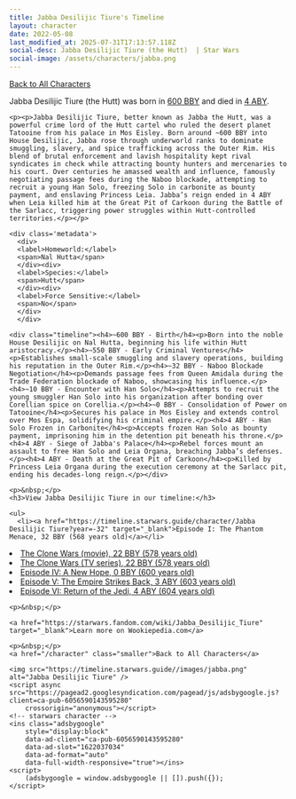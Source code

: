 ```yaml
---
title: Jabba Desilijic Tiure's Timeline
layout: character
date: 2022-05-08
last_modified_at: 2025-07-31T17:13:57.118Z
social-desc: Jabba Desilijic Tiure (the Hutt)  | Star Wars
social-image: /assets/characters/jabba.png
---
```

<a href="/character" class="smaller">Back to All Characters</a>

<div class="character-profile container">
  <div class="col-10">
    <p>
    Jabba Desilijic Tiure (the Hutt)     was born in <a href="https://timeline.starwars.guide/character/Jabba Desilijic Tiure?year=-300" target="_blank">600 BBY</a> and died in <a href="https://timeline.starwars.guide/character/Jabba Desilijic Tiure?year=4" target="_blank">4 ABY</a>.        
    </p>

    <p><p>Jabba Desilijic Tiure, better known as Jabba the Hutt, was a powerful crime lord of the Hutt cartel who ruled the desert planet Tatooine from his palace in Mos Eisley. Born around ~600 BBY into House Desilijic, Jabba rose through underworld ranks to dominate smuggling, slavery, and spice trafficking across the Outer Rim. His blend of brutal enforcement and lavish hospitality kept rival syndicates in check while attracting bounty hunters and mercenaries to his court. Over centuries he amassed wealth and influence, famously negotiating passage fees during the Naboo blockade, attempting to recruit a young Han Solo, freezing Solo in carbonite as bounty payment, and enslaving Princess Leia. Jabba’s reign ended in 4 ABY when Leia killed him at the Great Pit of Carkoon during the Battle of the Sarlacc, triggering power struggles within Hutt-controlled territories.</p></p>
    
    <div class='metadata'>
      <div>
      <label>Homeworld:</label>
      <span>Nal Hutta</span>
      </div><div>
      <label>Species:</label>
      <span>Hutt</span>
      </div><div>
      <label>Force Sensitive:</label>
      <span>No</span>
      </div>
      </div>

    <div class="timeline"><h4>~600 BBY - Birth</h4><p>Born into the noble House Desilijic on Nal Hutta, beginning his life within Hutt aristocracy.</p><h4>~550 BBY - Early Criminal Ventures</h4><p>Establishes small-scale smuggling and slavery operations, building his reputation in the Outer Rim.</p><h4>~32 BBY - Naboo Blockade Negotiation</h4><p>Demands passage fees from Queen Amidala during the Trade Federation blockade of Naboo, showcasing his influence.</p><h4>~10 BBY - Encounter with Han Solo</h4><p>Attempts to recruit the young smuggler Han Solo into his organization after bonding over Corellian spice on Corellia.</p><h4>~0 BBY - Consolidation of Power on Tatooine</h4><p>Secures his palace in Mos Eisley and extends control over Mos Espa, solidifying his criminal empire.</p><h4>4 ABY - Han Solo Frozen in Carbonite</h4><p>Accepts frozen Han Solo as bounty payment, imprisoning him in the detention pit beneath his throne.</p><h4>4 ABY - Siege of Jabba's Palace</h4><p>Rebel forces mount an assault to free Han Solo and Leia Organa, breaching Jabba’s defenses.</p><h4>4 ABY - Death at the Great Pit of Carkoon</h4><p>Killed by Princess Leia Organa during the execution ceremony at the Sarlacc pit, ending his decades-long reign.</p></div>
    
    <p>&nbsp;</p>
    <h3>View Jabba Desilijic Tiure in our timeline:</h3>

    <ul>
      <li><a href="https://timeline.starwars.guide/character/Jabba Desilijic Tiure?year=-32" target="_blank">Episode I: The Phantom Menace, 32 BBY (568 years old)</a></li>
  <li><a href="https://timeline.starwars.guide/character/Jabba Desilijic Tiure?year=-22" target="_blank">The Clone Wars (movie), 22 BBY (578 years old)</a></li>
  <li><a href="https://timeline.starwars.guide/character/Jabba Desilijic Tiure?year=-22" target="_blank">The Clone Wars (TV series), 22 BBY (578 years old)</a></li>
  <li><a href="https://timeline.starwars.guide/character/Jabba Desilijic Tiure?year=0" target="_blank">Episode IV: A New Hope, 0 BBY (600 years old)</a></li>
  <li><a href="https://timeline.starwars.guide/character/Jabba Desilijic Tiure?year=3" target="_blank">Episode V: The Empire Strikes Back, 3 ABY (603 years old)</a></li>
  <li><a href="https://timeline.starwars.guide/character/Jabba Desilijic Tiure?year=4" target="_blank">Episode VI: Return of the Jedi, 4 ABY (604 years old)</a></li>
    </ul>

    <p>&nbsp;</p>

    <a href="https://starwars.fandom.com/wiki/Jabba_Desilijic_Tiure" target="_blank">Learn more on Wookiepedia.com</a>

    <p>&nbsp;</p>
    <a href="/character" class="smaller">Back to All Characters</a>
  </div>
  <div class="character_image col-2">
    
    <img src="https://timeline.starwars.guide//images/jabba.png" alt="Jabba Desilijic Tiure" />
    <script async src="https://pagead2.googlesyndication.com/pagead/js/adsbygoogle.js?client=ca-pub-6056590143595280"
        crossorigin="anonymous"></script>
    <!-- starwars character -->
    <ins class="adsbygoogle"
        style="display:block"
        data-ad-client="ca-pub-6056590143595280"
        data-ad-slot="1622037034"
        data-ad-format="auto"
        data-full-width-responsive="true"></ins>
    <script>
        (adsbygoogle = window.adsbygoogle || []).push({});
    </script>
  </div>
</div>
